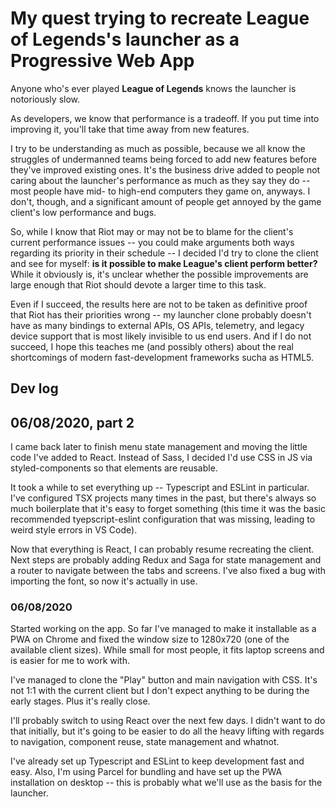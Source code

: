 # My quest trying to recreate League of Legends's launcher as a Progressive Web App

Anyone who's ever played **League of Legends** knows the launcher is notoriously slow.

As developers, we know that performance is a tradeoff. If you put time into improving it, you'll take that time away from new features.

I try to be understanding as much as possible, because we all know the struggles of undermanned teams being forced to add new features before they've improved existing ones. It's the business drive added to people not caring about the launcher's performance as much as they say they do -- most people have mid- to high-end computers they game on, anyways. I don't, though, and a significant amount of people get annoyed by the game client's low performance and bugs.

So, while I know that Riot may or may not be to blame for the client's current performance issues -- you could make arguments both ways regarding its priority in their schedule -- I decided I'd try to clone the client and see for myself: **is it possible to make League's client perform better?** While it obviously is, it's unclear whether the possible improvements are large enough that Riot should devote a larger time to this task.

Even if I succeed, the results here are not to be taken as definitive proof that Riot has their priorities wrong -- my launcher clone probably doesn't have as many bindings to external APIs, OS APIs, telemetry, and legacy device support that is most likely invisible to us end users. And if I do not succeed, I hope this teaches me (and possibly others) about the real shortcomings of modern fast-development frameworks sucha as HTML5.

## Dev log

## 06/08/2020, part 2

I came back later to finish menu state management and moving the little code I've added to React. Instead of Sass, I decided I'd use CSS in JS via styled-components so that elements are reusable.

It took a while to set everything up -- Typescript and ESLint in particular. I've configured TSX projects many times in the past, but there's always so much boilerplate that it's easy to forget something (this time it was the basic recommended tyepscript-eslint configuration that was missing, leading to weird style errors in VS Code).

Now that everything is React, I can probably resume recreating the client. Next steps are probably adding Redux and Saga for state management and a router to navigate between the tabs and screens. I've also fixed a bug with importing the font, so now it's actually in use.

### 06/08/2020

Started working on the app. So far I've managed to make it installable as a PWA on Chrome and fixed the window size to 1280x720 (one of the available client sizes). While small for most people, it fits laptop screens and is easier for me to work with.

I've managed to clone the "Play" button and main navigation with CSS. It's not 1:1 with the current client but I don't expect anything to be during the early stages. Plus it's really close.

I'll probably switch to using React over the next few days. I didn't want to do that initially, but it's going to be easier to do all the heavy lifting with regards to navigation, component reuse, state management and whatnot.

I've already set up Typescript and ESLint to keep development fast and easy. Also, I'm using Parcel for bundling and have set up the PWA installation on desktop -- this is probably what we'll use as the basis for the launcher.
